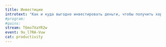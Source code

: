 ```yaml
---
title: Инвестиции
introtext: "Как и куда выгодно инвестировать деньги, чтобы получить хороший доход?"
#program:
#gains: 
stream: T6mo7XaYR2w
event: 9u_l7RA-Vuw
cat: productivity
---
```

